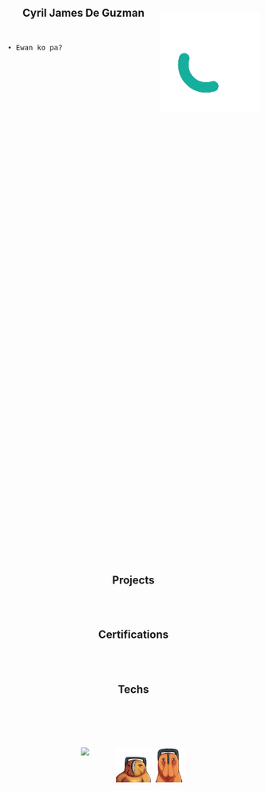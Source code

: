 <div>
  <img align="right" style="width: 200px; margin-top: 10px;" src="image/QuinchY.gif"/>
  <h2 align="center" >Cyril James De Guzman</h2>
  &nbsp;
  <pre>
• Ewan ko pa?
  </pre>
</div>
&nbsp;
&nbsp;
&nbsp;
<h2 align="center" style="margin-top: 1000px;">Projects</h2>
&nbsp;
<h2 align="center" style="margin-top: 50px;">Certifications</h2>
&nbsp;
<h2 align="center" style="margin-top: 50px;">Techs</h2>
&nbsp;
<h2 align="center" style="margin-top: 50px;"></h2>
<pre>
<div style="display: flex; justify-content: center; margin-top: 20px;">
  <img style="width: 70px;" src="image/quinch1.png"/>
  <img style="width: 70px;" src="image/quinch2.png"/>
  <img style="width: 70px;" src="image/quinch3.png"/>
</div>
</pre>
